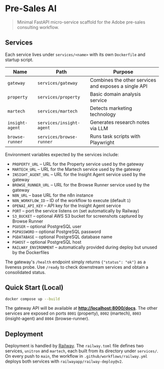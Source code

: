 # Pre-Sales AI

> Minimal FastAPI micro-service scaffold for the Adobe pre-sales consulting workflow.

## Services

Each service lives under `services/<name>` with its own `Dockerfile` and startup
script.

| Name      | Path                | Purpose                         |
|-----------|--------------------|---------------------------------|
| `gateway` | `services/gateway` | Combines the other services and exposes a single API |
| `property`| `services/property`| Basic domain analysis service   |
| `martech` | `services/martech` | Detects marketing technology    |
| `insight-agent` | `services/insight-agent` | Generates research notes via LLM |
| `browse-runner` | `services/browse-runner` | Runs task scripts with Playwright |

Environment variables expected by the services include:

- `PROPERTY_URL` – URL for the Property service used by the gateway
- `MARTECH_URL` – URL for the Martech service used by the gateway
- `INSIGHT_AGENT_URL` – URL for the Insight Agent service used by the gateway
- `BROWSE_RUNNER_URL` – URL for the Browse Runner service used by the gateway
- `N8N_URL` – base URL for the n8n instance
- `N8N_WORKFLOW_ID` – ID of the workflow to execute (default `1`)
- `OPENAI_API_KEY` – API key for the Insight Agent service
- `PORT` – port the service listens on (set automatically by Railway)
- `S3_BUCKET` – optional AWS S3 bucket for screenshots captured by Browse Runner
- `PGUSER` – optional PostgreSQL user
- `PGPASSWORD` – optional PostgreSQL password
- `PGDATABASE` – optional PostgreSQL database name
- `PGHOST` – optional PostgreSQL host
- `RAILWAY_ENVIRONMENT` – automatically provided during deploy but unused by the Dockerfiles

The gateway's `/health` endpoint simply returns `{"status": "ok"}` as a liveness probe. Use `/ready` to check downstream services and obtain a consolidated status.

## Quick Start (Local)

```bash
docker compose up --build
```

The gateway API will be available at
**[http://localhost:8000/docs](http://localhost:8000/docs)**. The other
services are exposed on ports `8001` (property), `8002` (martech), `8003` (insight-agent) and `8004` (browse-runner).

## Deployment

Deployment is handled by [Railway](https://railway.app/). The `railway.toml`
file defines two services, `unitron` and `martech`, each built from its
directory under `services/`. On every push to `main`, the workflow in
`.github/workflows/railway.yml` deploys both services with
`railwayapp/railway-deploy@v2`.

